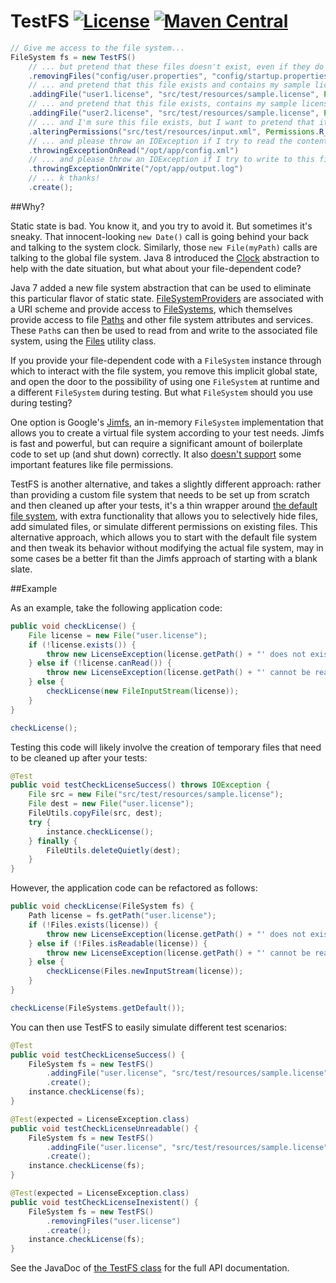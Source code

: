 # TestFS [![License](https://img.shields.io/badge/license-Apache%202-blue.svg)](http://www.apache.org/licenses/LICENSE-2.0.html) [![Maven Central](https://maven-badges.herokuapp.com/maven-central/net.gredler/test-fs/badge.svg)](https://maven-badges.herokuapp.com/maven-central/net.gredler/test-fs)

```java
// Give me access to the file system...
FileSystem fs = new TestFS()
    // ... but pretend that these files doesn't exist, even if they do
    .removingFiles("config/user.properties", "config/startup.properties")
    // ... and pretend that this file exists and contains my sample license
    .addingFile("user1.license", "src/test/resources/sample.license", Permissions.RWX)
    // ... and pretend that this file exists, contains my sample license, but isn't readable
    .addingFile("user2.license", "src/test/resources/sample.license", Permissions._WX)
    // ... and I'm sure this file exists, but I want to pretend that it isn't writable
    .alteringPermissions("src/test/resources/input.xml", Permissions.R_X)
    // ... and please throw an IOException if I try to read the contents of this file
    .throwingExceptionOnRead("/opt/app/config.xml")
    // ... and please throw an IOException if I try to write to this file
    .throwingExceptionOnWrite("/opt/app/output.log")
    // ... k thanks!
    .create();
```

##Why?

Static state is bad. You know it, and you try to avoid it. But sometimes it's sneaky. That innocent-looking `new Date()`
call is going behind your back and talking to the system clock. Similarly, those `new File(myPath)` calls are talking to
the global file system. Java 8 introduced the [Clock](https://docs.oracle.com/javase/8/docs/api/java/time/Clock.html)
abstraction to help with the date situation, but what about your file-dependent code?

Java 7 added a new file system abstraction that can be used to eliminate this particular flavor of static state.
[FileSystemProviders](http://docs.oracle.com/javase/7/docs/api/java/nio/file/spi/FileSystemProvider.html) are associated
with a URI scheme and provide access to [FileSystems](http://docs.oracle.com/javase/7/docs/api/java/nio/file/FileSystem.html),
which themselves provide access to file [Paths](http://docs.oracle.com/javase/7/docs/api/java/nio/file/Path.html) and other
file system attributes and services. These `Path`s can then be used to read from and write to the associated file system,
using the [Files](http://docs.oracle.com/javase/7/docs/api/java/nio/file/Files.html) utility class.

If you provide your file-dependent code with a `FileSystem` instance through which to interact with the file system, you
remove this implicit global state, and open the door to the possibility of using one `FileSystem` at runtime and a different
`FileSystem` during testing. But what `FileSystem` should you use during testing?

One option is Google's [Jimfs](https://github.com/google/jimfs), an in-memory `FileSystem` implementation that allows you to
create a virtual file system according to your test needs. Jimfs is fast and powerful, but can require a significant amount
of boilerplate code to set up (and shut down) correctly. It also [doesn't support](https://github.com/google/jimfs#whats-supported)
some important features like file permissions.

TestFS is another alternative, and takes a slightly different approach: rather than providing a custom file system that needs
to be set up from scratch and then cleaned up after your tests, it's a thin wrapper around [the default file
system](http://docs.oracle.com/javase/7/docs/api/java/nio/file/FileSystems.html#getDefault%28%29), with extra functionality
that allows you to selectively hide files, add simulated files, or simulate different permissions on existing files. This
alternative approach, which allows you to start with the default file system and then tweak its behavior without modifying
the actual file system, may in some cases be a better fit than the Jimfs approach of starting with a blank slate.

##Example

As an example, take the following application code:

```java
public void checkLicense() {
    File license = new File("user.license");
    if (!license.exists()) {
        throw new LicenseException(license.getPath() + "' does not exist.");
    } else if (!license.canRead()) {
        throw new LicenseException(license.getPath() + "' cannot be read.");
    } else {
        checkLicense(new FileInputStream(license));
    }
}

checkLicense();
```

Testing this code will likely involve the creation of temporary files that need to be cleaned up after your tests:

```java
@Test
public void testCheckLicenseSuccess() throws IOException {
    File src = new File("src/test/resources/sample.license");
    File dest = new File("user.license");
    FileUtils.copyFile(src, dest);
    try {
        instance.checkLicense();
    } finally {
        FileUtils.deleteQuietly(dest);
    }
}
```

However, the application code can be refactored as follows:

```java
public void checkLicense(FileSystem fs) {
    Path license = fs.getPath("user.license");
    if (!Files.exists(license)) {
        throw new LicenseException(license.getPath() + "' does not exist.");
    } else if (!Files.isReadable(license)) {
        throw new LicenseException(license.getPath() + "' cannot be read.");
    } else {
        checkLicense(Files.newInputStream(license));
    }
}

checkLicense(FileSystems.getDefault());
```

You can then use TestFS to easily simulate different test scenarios:

```java
@Test
public void testCheckLicenseSuccess() {
    FileSystem fs = new TestFS()
        .addingFile("user.license", "src/test/resources/sample.license")
        .create();
    instance.checkLicense(fs);
}

@Test(expected = LicenseException.class)
public void testCheckLicenseUnreadable() {
    FileSystem fs = new TestFS()
        .addingFile("user.license", "src/test/resources/sample.license", Permissions._WX)
        .create();
    instance.checkLicense(fs);
}

@Test(expected = LicenseException.class)
public void testCheckLicenseInexistent() {
    FileSystem fs = new TestFS()
        .removingFiles("user.license")
        .create();
    instance.checkLicense(fs);
}
```

See the JavaDoc of [the TestFS class](src/main/java/net/gredler/testfs/TestFS.java) for the full API documentation.
